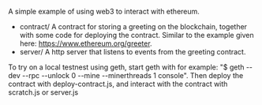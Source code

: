 A simple example of using web3 to interact with ethereum.

* contract/
 A contract for storing a greeting on the blockchain, together with some code for deploying the contract. Similar to the example given here: https://www.ethereum.org/greeter.
* server/ A http server that listens to events from the greeting contract.
   
To try on a local testnest using geth, start geth with for example:
"$ geth --dev --rpc --unlock 0 --mine --minerthreads 1 console". 
Then deploy the contract with deploy-contract.js, and interact with the contract with
scratch.js or server.js